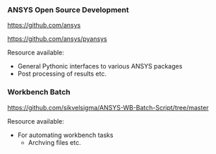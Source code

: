 ### ANSYS Open Source Development

<https://github.com/ansys>

<https://github.com/ansys/pyansys>

Resource available:

- General Pythonic interfaces to various ANSYS packages
- Post processing of results etc.

### Workbench Batch

<https://github.com/sikvelsigma/ANSYS-WB-Batch-Script/tree/master>

Resource available:

- For automating workbench tasks
  - Archving files etc.

